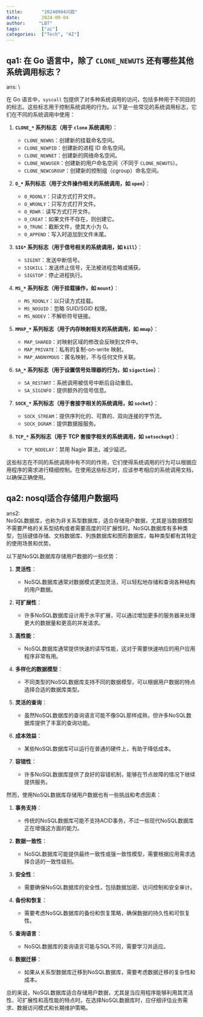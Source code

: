 ```yaml
---
title:       "20240904问题"
date:        2024-09-04
author:     "LBT"
tags:        ["ai"]
categories:  ["Tech", "AI"]
---
```


## qa1: 在 Go 语言中，除了 `CLONE_NEWUTS` 还有哪些其他系统调用标志？
ans: \

在 Go 语言中，`syscall` 包提供了对多种系统调用的访问，包括多种用于不同目的的标志。这些标志用于控制系统调用的行为。以下是一些常见的系统调用标志，它们在不同的系统调用中使用：

1. **`CLONE_*` 系列标志（用于 `clone` 系统调用）**：
   - `CLONE_NEWNS`：创建新的挂载命名空间。
   - `CLONE_NEWPID`：创建新的进程 ID 命名空间。
   - `CLONE_NEWNET`：创建新的网络命名空间。
   - `CLONE_NEWUSER`：创建新的用户命名空间（不同于 `CLONE_NEWUTS`）。
   - `CLONE_NEWCGROUP`：创建新的控制组（cgroup）命名空间。

2. **`O_*` 系列标志（用于文件操作相关的系统调用，如 `open`）**：
   - `O_RDONLY`：只读方式打开文件。
   - `O_WRONLY`：只写方式打开文件。
   - `O_RDWR`：读写方式打开文件。
   - `O_CREAT`：如果文件不存在，则创建它。
   - `O_TRUNC`：截断文件，使其大小为 0。
   - `O_APPEND`：写入时追加到文件末尾。

3. **`SIG*` 系列标志（用于信号相关的系统调用，如 `kill`）**：
   - `SIGINT`：发送中断信号。
   - `SIGKILL`：发送终止信号，无法被进程忽略或捕获。
   - `SIGSTOP`：停止进程执行。

4. **`MS_*` 系列标志（用于挂载操作，如 `mount`）**：
   - `MS_RDONLY`：以只读方式挂载。
   - `MS_NOSUID`：忽略 SUID/SGID 权限。
   - `MS_NODEV`：不解析符号链接。

5. **`MMAP_*` 系列标志（用于内存映射相关的系统调用，如 `mmap`）**：
   - `MAP_SHARED`：对映射区域的修改会反映到文件中。
   - `MAP_PRIVATE`：私有的复制-on-write 映射。
   - `MAP_ANONYMOUS`：匿名映射，不与任何文件关联。

6. **`SA_*` 系列标志（用于设置信号处理器的行为，如 `sigaction`）**：
   - `SA_RESTART`：系统调用被信号中断后自动重启。
   - `SA_SIGINFO`：提供额外的信号信息。

7. **`SOCK_*` 系列标志（用于套接字相关的系统调用，如 `socket`）**：
   - `SOCK_STREAM`：提供序列化的、可靠的、双向连接的字节流。
   - `SOCK_DGRAM`：提供数据报服务。

8. **`TCP_*` 系列标志（用于 TCP 套接字相关的系统调用，如 `setsockopt`）**：
   - `TCP_NODELAY`：禁用 Nagle 算法，减少延迟。

这些标志在不同的系统调用中有不同的作用，它们使得系统调用的行为可以根据应用程序的需求进行精细控制。在使用这些标志时，应该参考相应的系统调用文档，以确保正确使用。


## qa2: nosql适合存储用户数据吗
ans2: \
NoSQL数据库，也称为非关系型数据库，适合存储用户数据，尤其是当数据模型不需要严格的关系型结构或者需要高度的可扩展性时。NoSQL数据库有多种类型，包括键值存储、文档数据库、列族数据库和图形数据库，每种类型都有其特定的使用场景和优势。

以下是NoSQL数据库存储用户数据的一些优势：

1. **灵活性**：
   - NoSQL数据库通常对数据模式更加灵活，可以轻松地存储和查询各种结构的用户数据。

2. **可扩展性**：
   - 许多NoSQL数据库设计用于水平扩展，可以通过增加更多的服务器来处理更大的数据量和更高的并发请求。

3. **高性能**：
   - NoSQL数据库通常提供快速的读写性能，这对于需要快速响应的用户应用程序非常有用。

4. **多样化的数据模型**：
   - 不同类型的NoSQL数据库支持不同的数据模型，可以根据用户数据的特点选择合适的数据库类型。

5. **灵活的查询**：
   - 虽然NoSQL数据库的查询语言可能不像SQL那样成熟，但许多NoSQL数据库提供了丰富的查询功能。

6. **成本效益**：
   - 某些NoSQL数据库可以运行在普通的硬件上，有助于降低成本。

7. **容错性**：
   - 许多NoSQL数据库提供了良好的容错机制，能够在节点故障的情况下继续提供服务。

然而，使用NoSQL数据库存储用户数据也有一些挑战和考虑因素：

1. **事务支持**：
   - 传统的NoSQL数据库可能不支持ACID事务，不过一些现代NoSQL数据库正在增强这方面的能力。

2. **数据一致性**：
   - NoSQL数据库可能提供最终一致性或强一致性模型，需要根据应用需求选择合适的一致性级别。

3. **安全性**：
   - 需要确保NoSQL数据库的安全性，包括数据加密、访问控制和安全审计。

4. **备份和恢复**：
   - 需要考虑NoSQL数据库的备份和恢复策略，确保数据的持久性和可恢复性。

5. **查询语言**：
   - NoSQL数据库的查询语言可能与SQL不同，需要学习并适应。

6. **数据迁移**：
   - 如果从关系型数据库迁移到NoSQL数据库，需要考虑数据迁移的复杂性和成本。

总的来说，NoSQL数据库适合存储用户数据，尤其是当应用程序能够利用其灵活性、可扩展性和高性能的特点时。在选择NoSQL数据库时，应仔细评估业务需求、数据访问模式和长期维护策略。
